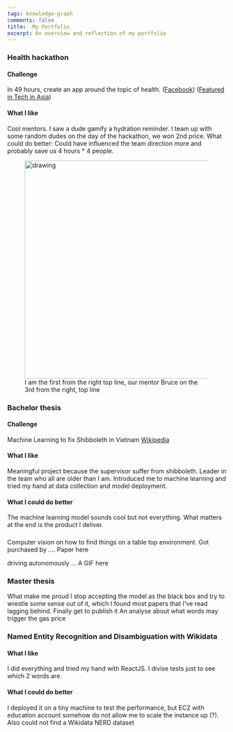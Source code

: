 ```yaml
---
tags: knowledge-graph
comments: false
title:  My Portfolio
excerpt: An overview and reflection of my portfolio
---
```

### Health hackathon
#### Challenge 
In 49 hours, create an app around the topic of health. ([Facebook](https://www.facebook.com/jvhackingfest/?fref=nf)) ([Featured in Tech in Asia](https://www.techinasia.com/jv-hacking-fest-healthcare-hackathon-vietnam))

#### What I like
Cool mentors. I saw a dude gamify a hydration reminder. I team up with some random dudes on the day of the hackathon, we won 2nd price.
What could do better: Could have influenced the team direction more and probably save us 4 hours * 4 people.

<figure>
<img src="https://cdn.techinasia.com/wp-content/uploads/2013/11/jv-hacking-fest-vietnam-saigon-720x540.jpg" alt="drawing" width="500"/>
<figcaption>I am the first from the right top line, our mentor Bruce on the 3rd from the right, top line</figcaption>
 </figure>

### Bachelor thesis
#### Challenge
Machine Learning to fix Shibboleth in Vietnam [Wikipedia](https://en.wikipedia.org/wiki/Vietnamese_phonology#Initial_consonants)

#### What I like
Meaningful project because the supervisor suffer from shibboleth. Leader in the team who all are older than I am. Introduced me to machine learning and tried my hand at data collection and model deployment.

#### What I could do better
The machine learning model sounds cool but not everything. What matters at the end is the product I deliver.

###

Computer vision on how to find things on a table top environment. Got purchased by .... Paper here

driving autonomously ... A GIF here


### Master thesis

What make me proud I stop accepting the model as the black box and try to wrestle some sense out of it, which I found most papers that I've read lagging behind. Finally get to publish it
An analyse about what words may trigger the gas price


### Named Entity Recognition and Disambiguation with Wikidata 

#### What I like
I did everything and tried my hand with ReactJS. I divise tests just to see which 2 words are.

#### What I could do better
I deployed it on a tiny machine to test the performance, but EC2 with education account somehow do not allow me to scale the instance up (?). Also could not find a Wikidata NERD dataset
